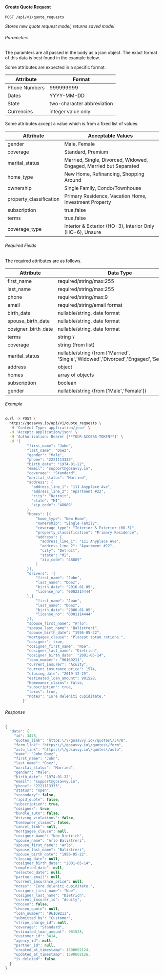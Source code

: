 #### Create Quote Request 
```
POST /api/v1/quote_requests
```

*Stores new quote request model, returns saved model*

###### Parameters
The paramters are all passed in the body as a json object. The exact format of this data is best found in the example below. 

Some attributes are expected in a specific format:

| Attribute | Format |
| --- | --- |
| Phone Numbers | 999999999 |
| Dates | YYYY-MM-DD |
| State | two-character abbreviation |
| Currencies | integer value only |


Some attributes accept a value which is from a fixed list of values:

| Attribute | Acceptable Values |
| --------- | ----- |
| gender | Male, Female |
| coverage | Standard, Premium |
| marital_status | Married, Single, Divorced, Widowed, Engaged, Married but Separated |
| home_type | New Home, Refinancing, Shopping Around |
| ownership | Single Family, Condo/Townhouse |
| property_classification | Primary Residence, Vacation Home, Investment Property |
| subscription | true,false |
| terms | true,false |
| coverage_type | Interior & Exterior (HO‌-3), Interior Only (HO‌-6), Unsure |


###### Required Fields
The required attributes are as follows.


| Attribute | Data Type |
| --------- | --------- |
| first_name | required/string/max:255 |
| last_name | required/string/max:255 |
| phone | required/string/max:9 |
| email | required/string/email format |
| birth_date | nullable/string, date format |
| spouse_birth_date | nullable/string, date format |
| cosigner_birth_date | nullable/string, date format |
| terms | string `Y` |
| coverage | string (from list) |
| marital_status | nullable/string (from ['Married', 'Single','Widowed','Divorced','Engaged','Separated']) |
| address | object |
| homes | array of objects |
| subscription | boolean |
| gender | nullable/string (from ['Male','Female']) |



###### Example

```bash
curl -X POST \
  https://gosavvy.io/api/v1/quote_requests \
  -H 'Content-Type: application/json' \
  -H 'Accept: application/json' \
  -H 'Authorization: Bearer {**YOUR-ACCESS-TOKEN**}' \
  -d '{
          "first_name": "John",
          "last_name": "Doez",
          "gender": "Male",
          "phone": "2221113333",
          "birth_date": "1974-01-22",
          "email": "support@gosavvy.io",
          "coverage": "Standard",
          "marital_status": "Married",
          "address": {
            "address_line_1": "111 Anyplace Ave",
            "address_line_2": "Apartment #22",
            "city": "Detroit",
            "state": "MI",
            "zip_code": "48089"
          },
          "homes": [{
              "home_type": "New Home",
              "ownership": "Single Family",
              "coverage_type": "Interior & Exterior (HO‌-3)",
              "property_classification": "Primary Residence",
              "address": {
                "address_line_1": "111 Anyplace Ave",
                "address_line_2": "Apartment #22",
                "city": "Detroit",
                "state": "MI",
                "zip_code": "48089"
              }
          }],
          "drivers": [{
              "first_name": "John",
              "last_name": "Doez",
              "birth_date": "2016-01-05",
              "license_no": "0002214444"
          },{
              "first_name": "Joan",
              "last_name": "Doez",
              "birth_date": "2000-01-05",
              "license_no": "0001114444"
          }],
          "spouse_first_name": "Arlo",
          "spouse_last_name": "Balistreri",
          "spouse_birth_date": "1956-05-22",
          "mortgagee_clause": "Placeat totam ratione.",
          "cosigner": true,
          "cosigner_first_name": "Noe",
          "cosigner_last_name": "Dietrich",
          "cosigner_birth_date": "2001-05-14",
          "loan_number": "96169211",
          "current_insurer": "Acuity",
          "current_insurance_price": 1574,
          "closing_date": "2019-12-25",
          "estimated_loan_amount": 901528,
          "homeowner_claims": false,
          "subscription": true,
          "terms": true,
          "notes": "Iure deleniti cupiditate."
        }'
```

###### Response
```javascript
{
  "data": {
    "id": 3478,
    "quotes_link": "https:\/\/gosavvy.io\/quotes\/3478",
    "form_link": "https:\/\/gosavvy.io\/quotes\/form",
    "auto_link": "https:\/\/gosavvy.io\/quotes\/auto",
    "name": "John Doez",
    "first_name": "John",
    "last_name": "Doez",
    "marital_status": "Married",
    "gender": "Male",
    "birth_date": "1974-01-22",
    "email": "support@gosavvy.io",
    "phone": "2221113333",
    "status": "open",
    "secondary": false,
    "rapid_quote": false,
    "subscription": true,
    "cosigner": true,
    "bundle_auto": false,
    "driving_violations": false,
    "homeowner_claims": false,
    "cancel_link": null,
    "mortgagee_clause": null,
    "cosigner_name": "Noe Dietrich",
    "spouse_name": "Arlo Balistreri",
    "spouse_first_name": "Arlo",
    "spouse_last_name": "Balistreri",
    "spouse_birth_date": "1956-05-22",
    "closing_date": null,
    "cosigner_birth_date": "2001-05-14",
    "completed_date": null,
    "selected_date": null,
    "partner_email": null,
    "current_insurance_price": null,
    "notes": "Iure deleniti cupiditate.",
    "cosigner_first_name": "Noe",
    "cosigner_last_name": "Dietrich",
    "current_insurer_id": "Acuity",
    "chosen": false,
    "chosen_quote": null,
    "loan_number": "96169211",
    "submitted_by": "Customer",
    "stripe_charge_id": null,
    "coverage": "Standard",
    "estimated_loan_amount": 901528,
    "customer_id": 3414,
    "agency_id": null,
    "partner_id": null,
    "created_at_timestamp": 1590602124,
    "updated_at_timestamp": 1590602126,
    "is_deleted": false
  }
}
```
